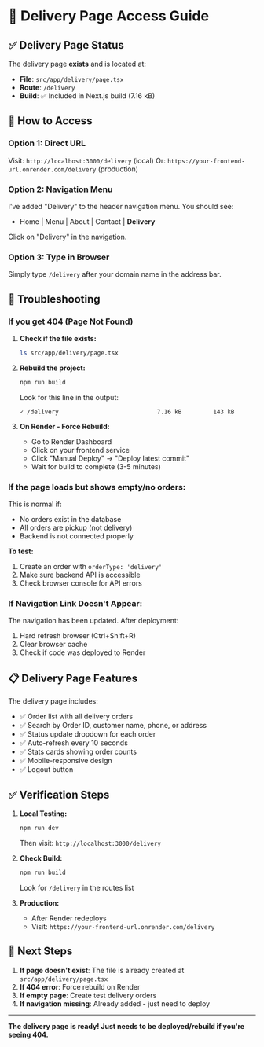 # 🚚 Delivery Page Access Guide

## ✅ Delivery Page Status

The delivery page **exists** and is located at:
- **File**: `src/app/delivery/page.tsx`
- **Route**: `/delivery`
- **Build**: ✅ Included in Next.js build (7.16 kB)

## 🔗 How to Access

### **Option 1: Direct URL**
Visit: `http://localhost:3000/delivery` (local)
Or: `https://your-frontend-url.onrender.com/delivery` (production)

### **Option 2: Navigation Menu**
I've added "Delivery" to the header navigation menu. You should see:
- Home | Menu | About | Contact | **Delivery**

Click on "Delivery" in the navigation.

### **Option 3: Type in Browser**
Simply type `/delivery` after your domain name in the address bar.

## 🐛 Troubleshooting

### **If you get 404 (Page Not Found)**

1. **Check if the file exists:**
   ```bash
   ls src/app/delivery/page.tsx
   ```

2. **Rebuild the project:**
   ```bash
   npm run build
   ```
   
   Look for this line in the output:
   ```
   ✓ /delivery                            7.16 kB         143 kB
   ```

3. **On Render - Force Rebuild:**
   - Go to Render Dashboard
   - Click on your frontend service
   - Click "Manual Deploy" → "Deploy latest commit"
   - Wait for build to complete (3-5 minutes)

### **If the page loads but shows empty/no orders:**

This is normal if:
- No orders exist in the database
- All orders are pickup (not delivery)
- Backend is not connected properly

**To test:**
1. Create an order with `orderType: 'delivery'`
2. Make sure backend API is accessible
3. Check browser console for API errors

### **If Navigation Link Doesn't Appear:**

The navigation has been updated. After deployment:
1. Hard refresh browser (Ctrl+Shift+R)
2. Clear browser cache
3. Check if code was deployed to Render

## 📋 Delivery Page Features

The delivery page includes:
- ✅ Order list with all delivery orders
- ✅ Search by Order ID, customer name, phone, or address
- ✅ Status update dropdown for each order
- ✅ Auto-refresh every 10 seconds
- ✅ Stats cards showing order counts
- ✅ Mobile-responsive design
- ✅ Logout button

## ✅ Verification Steps

1. **Local Testing:**
   ```bash
   npm run dev
   ```
   Then visit: `http://localhost:3000/delivery`

2. **Check Build:**
   ```bash
   npm run build
   ```
   Look for `/delivery` in the routes list

3. **Production:**
   - After Render redeploys
   - Visit: `https://your-frontend-url.onrender.com/delivery`

## 🎯 Next Steps

1. **If page doesn't exist**: The file is already created at `src/app/delivery/page.tsx`
2. **If 404 error**: Force rebuild on Render
3. **If empty page**: Create test delivery orders
4. **If navigation missing**: Already added - just need to deploy

---

**The delivery page is ready! Just needs to be deployed/rebuild if you're seeing 404.**


